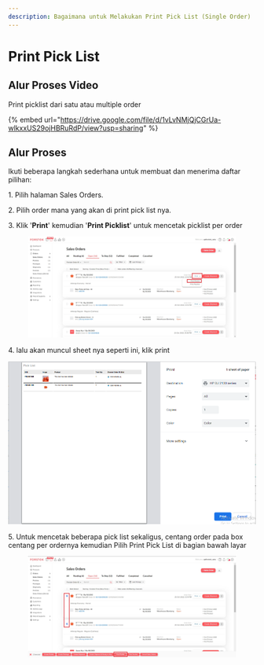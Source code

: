 ```yaml
---
description: Bagaimana untuk Melakukan Print Pick List (Single Order)
---
```


# Print Pick List

## **Alur Proses Video**

Print picklist dari satu atau multiple order

{% embed url="https://drive.google.com/file/d/1vLvNMjQjCGrUa-wlkxxUS29ojHBRuRdP/view?usp=sharing" %}

## **Alur Proses**

Ikuti beberapa langkah sederhana untuk membuat dan menerima daftar pilihan:

1\. Pilih halaman Sales Orders.

2\. Pilih order mana yang akan di print pick list nya.&#x20;

3\. Klik '**Print**' kemudian '**Print Picklist**' untuk mencetak picklist per order

<figure><img src="../../.gitbook/assets/Screenshot 2022-10-25 131415.jpg" alt=""><figcaption></figcaption></figure>

4\. lalu akan muncul sheet nya seperti ini, klik print

![](<../../.gitbook/assets/image (134) (1).png>)

5\. Untuk mencetak beberapa pick list sekaligus, centang order pada box centang per ordernya kemudian Pilih Print Pick List di bagian bawah layar

<figure><img src="../../.gitbook/assets/Screenshot 2022-10-25 131642.jpg" alt=""><figcaption></figcaption></figure>
